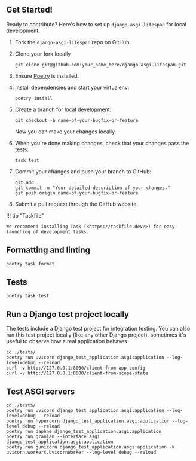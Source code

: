## Get Started!

Ready to contribute? Here's how to set up `django-asgi-lifespan` for local development.

1. Fork the `django-asgi-lifespan` repo on GitHub.
2. Clone your fork locally

    ``` console linenums="0"
    git clone git@github.com:your_name_here/django-asgi-lifespan.git
    ```

3. Ensure [Poetry](https://python-poetry.org/docs/) is installed.
4. Install dependencies and start your virtualenv:
 
    ``` console linenums="0"
    poetry install
    ```

5. Create a branch for local development:

    ``` console linenums="0"
    git checkout -b name-of-your-bugfix-or-feature
    ```

   Now you can make your changes locally.

6. When you're done making changes, check that your changes pass the
   tests:

    ``` console linenums="0"
    task test
    ```

7. Commit your changes and push your branch to GitHub:

    ``` console
    git add .
    git commit -m "Your detailed description of your changes."
    git push origin name-of-your-bugfix-or-feature
    ```

8. Submit a pull request through the GitHub website.

!!! tip "Taskfile"

    We recommend installing Task (<https://taskfile.dev/>) for easy launching of development tasks.

## Formatting and linting

``` console linenums="0"
poetry task format
```

## Tests

``` console linenums="0"
poetry task test
```

## Run a Django test project locally

The tests include a Django test project for integration testing. You can also run this test project locally (like any other Django project), sometimes it's useful to observe how a real application behaves.

``` console
cd ./tests/
poetry run uvicorn django_test_application.asgi:application --log-level=debug --reload
curl -v http://127.0.0.1:8000/client-from-app-config
curl -v http://127.0.0.1:8000/client-from-scope-state
```

## Test ASGI servers

``` console
cd ./tests/
poetry run uvicorn django_test_application.asgi:application --log-level=debug --reload
poetry run hypercorn django_test_application.asgi:application --log-level debug --reload
poetry run daphne django_test_application.asgi:application
poetry run granian --interface asgi django_test_application.asgi:application
poetry run gunicorn django_test_application.asgi:application -k uvicorn.workers.UvicornWorker --log-level debug --reload
```

